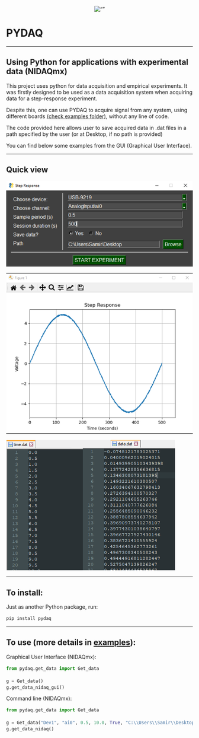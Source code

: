 <p align="center">
  <img src="pydaq/docs/img/logo.png" alt= “” class=“center” width="50%" height="50%">
</p>

# PYDAQ

----
Using Python for applications with experimental data (NIDAQmx)
----

This project uses python for data acquisition and empirical experiments. 
It was firstly designed to be used as a data acquisition system 
when acquiring data for a step-response experiment. 

Despite this, one can use PYDAQ to acquire signal from 
any system, using different boards [(check examples folder)](examples), 
without any line of code. 

The code provided here allows user to save acquired data in .dat files in 
a path specified by the user (or at Desktop, if no path is provided)

You can find below some examples from the GUI (Graphical 
User Interface).

---
Quick view
---

![Graphical User Interface PYDAQmx](figures/gui.png)

![Data Acquired - Visual](figures/data_acquired.png)

![Data Acquired - .dat](figures/data.png)


---
To install:
---

Just as another Python package, run:

```python
pip install pydaq
```

---
To use (more details in [examples](examples)):
---

Graphical User Interface (NIDAQmx):

```python
from pydaq.get_data import Get_data

g = Get_data()
g.get_data_nidaq_gui()
```

Command line (NIDAQmx):

```python
from pydaq.get_data import Get_data

g = Get_data("Dev1", "ai0", 0.5, 10.0, True, "C:\\Users\\Samir\\Desktop", True)
g.get_data_nidaq()
```